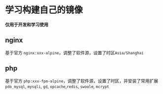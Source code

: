 # 学习构建自己的镜像

**仅用于开发和学习使用**

## nginx

基于官方 `nginx:xxx-alpine`，调整了软件源，设置了时区`Asia/Shanghai`

## php

基于官方 `php:xxx-fpm-alpine`，调整了软件源，设置了时区，并安装了常用扩展 `pdo_mysql`, `mysqli`, `gd`, `opcache`,`redis`, `swoole`, `mcrypt`
